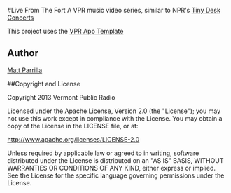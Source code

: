 #Live From The Fort
A VPR music video series, similar to NPR's [Tiny Desk Concerts](http://www.npr.org/series/tiny-desk-concerts/)

This project uses the [VPR App Template](https://github.com/vprnet/app-template)

## Author
[Matt Parrilla](http://twitter.com/mattparrilla)

##Copyright and License

Copyright 2013 Vermont Public Radio

Licensed under the Apache License, Version 2.0 (the "License"); you may not use this work except in compliance with the License.
You may obtain a copy of the License in the LICENSE file, or at:

http://www.apache.org/licenses/LICENSE-2.0

Unless required by applicable law or agreed to in writing, software distributed under the License is distributed on an "AS IS" BASIS,
WITHOUT WARRANTIES OR CONDITIONS OF ANY KIND, either express or implied. See the License for the specific language
governing permissions under the License.


